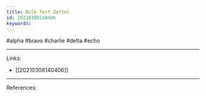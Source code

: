 ```yaml
---
title: Bulk Test Zettel
id: 20210308140406
keywords:
---
```

#alpha #bravo #charlie #delta #echo

---
Links:

- [[20210308140406]]

---
References:
